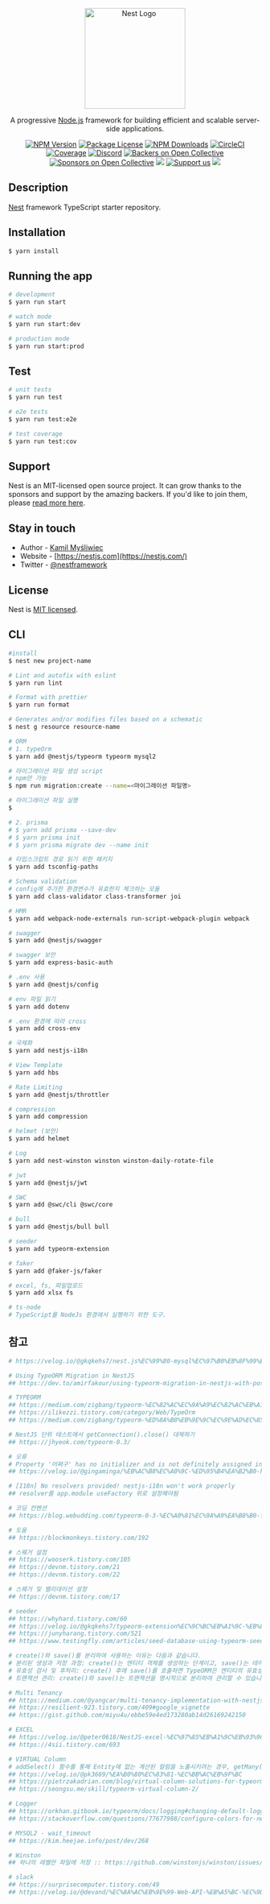 <p align="center">
  <a href="http://nestjs.com/" target="blank"><img src="https://nestjs.com/img/logo-small.svg" width="200" alt="Nest Logo" /></a>
</p>

[circleci-image]: https://img.shields.io/circleci/build/github/nestjs/nest/master?token=abc123def456
[circleci-url]: https://circleci.com/gh/nestjs/nest

  <p align="center">A progressive <a href="http://nodejs.org" target="_blank">Node.js</a> framework for building efficient and scalable server-side applications.</p>
    <p align="center">
<a href="https://www.npmjs.com/~nestjscore" target="_blank"><img src="https://img.shields.io/npm/v/@nestjs/core.svg" alt="NPM Version" /></a>
<a href="https://www.npmjs.com/~nestjscore" target="_blank"><img src="https://img.shields.io/npm/l/@nestjs/core.svg" alt="Package License" /></a>
<a href="https://www.npmjs.com/~nestjscore" target="_blank"><img src="https://img.shields.io/npm/dm/@nestjs/common.svg" alt="NPM Downloads" /></a>
<a href="https://circleci.com/gh/nestjs/nest" target="_blank"><img src="https://img.shields.io/circleci/build/github/nestjs/nest/master" alt="CircleCI" /></a>
<a href="https://coveralls.io/github/nestjs/nest?branch=master" target="_blank"><img src="https://coveralls.io/repos/github/nestjs/nest/badge.svg?branch=master#9" alt="Coverage" /></a>
<a href="https://discord.gg/G7Qnnhy" target="_blank"><img src="https://img.shields.io/badge/discord-online-brightgreen.svg" alt="Discord"/></a>
<a href="https://opencollective.com/nest#backer" target="_blank"><img src="https://opencollective.com/nest/backers/badge.svg" alt="Backers on Open Collective" /></a>
<a href="https://opencollective.com/nest#sponsor" target="_blank"><img src="https://opencollective.com/nest/sponsors/badge.svg" alt="Sponsors on Open Collective" /></a>
  <a href="https://paypal.me/kamilmysliwiec" target="_blank"><img src="https://img.shields.io/badge/Donate-PayPal-ff3f59.svg"/></a>
    <a href="https://opencollective.com/nest#sponsor"  target="_blank"><img src="https://img.shields.io/badge/Support%20us-Open%20Collective-41B883.svg" alt="Support us"></a>
  <a href="https://twitter.com/nestframework" target="_blank"><img src="https://img.shields.io/twitter/follow/nestframework.svg?style=social&label=Follow"></a>
</p>
  <!--[![Backers on Open Collective](https://opencollective.com/nest/backers/badge.svg)](https://opencollective.com/nest#backer)
  [![Sponsors on Open Collective](https://opencollective.com/nest/sponsors/badge.svg)](https://opencollective.com/nest#sponsor)-->

## Description

[Nest](https://github.com/nestjs/nest) framework TypeScript starter repository.

## Installation

```bash
$ yarn install
```

## Running the app

```bash
# development
$ yarn run start

# watch mode
$ yarn run start:dev

# production mode
$ yarn run start:prod
```

## Test

```bash
# unit tests
$ yarn run test

# e2e tests
$ yarn run test:e2e

# test coverage
$ yarn run test:cov
```

## Support

Nest is an MIT-licensed open source project. It can grow thanks to the sponsors and support by the amazing backers. If you'd like to join them, please [read more here](https://docs.nestjs.com/support).

## Stay in touch

- Author - [Kamil Myśliwiec](https://kamilmysliwiec.com)
- Website - [https://nestjs.com](https://nestjs.com/)
- Twitter - [@nestframework](https://twitter.com/nestframework)

## License

Nest is [MIT licensed](LICENSE).

## CLI

```bash
#install
$ nest new project-name

# Lint and autofix with eslint
$ yarn run lint

# Format with prettier
$ yarn run format

# Generates and/or modifies files based on a schematic
$ nest g resource resource-name

# ORM
# 1. typeOrm
$ yarn add @nestjs/typeorm typeorm mysql2

# 마이그레이션 파일 생성 script
# npm만 가능
$ npm run migration:create --name=<마이그레이션 파일명>

# 마이그레이션 파일 실행
$

# 2. prisma
# $ yarn add prisma --save-dev
# $ yarn prisma init
# $ yarn prisma migrate dev --name init

# 타입스크립트 경로 읽기 위한 패키지
$ yarn add tsconfig-paths

# Schema validation
# config에 추가한 환경변수가 유효한지 체크하는 모듈
$ yarn add class-validator class-transformer joi

# HMR
$ yarn add webpack-node-externals run-script-webpack-plugin webpack

# swagger
$ yarn add @nestjs/swagger

# swagger 보안
$ yarn add express-basic-auth

# .env 사용
$ yarn add @nestjs/config

# env 파일 읽기
$ yarn add dotenv

# .env 환경에 따라 cross
$ yarn add cross-env

# 국제화
$ yarn add nestjs-i18n

# View Template
$ yarn add hbs

# Rate Limiting
$ yarn add @nestjs/throttler

# compression
$ yarn add compression

# helmet (보안)
$ yarn add helmet

# Log
$ yarn add nest-winston winston winston-daily-rotate-file

# jwt
$ yarn add @nestjs/jwt

# SWC
$ yarn add @swc/cli @swc/core

# bull
$ yarn add @nestjs/bull bull

# seeder
$ yarn add typeorm-extension

# faker
$ yarn add @faker-js/faker

# excel, fs, 파일업로드
$ yarn add xlsx fs

# ts-node
# TypeScript를 NodeJs 환경에서 실행하기 위한 도구.
```

## 참고

```bash
# https://velog.io/@gkqkehs7/nest.js%EC%99%80-mysql%EC%97%B0%EB%8F%99%ED%95%98%EA%B8%B0

# Using TypeORM Migration in NestJS
## https://dev.to/amirfakour/using-typeorm-migration-in-nestjs-with-postgres-database-3c75

# TYPEORM
## https://medium.com/zigbang/typeorm-%EC%82%AC%EC%9A%A9%EC%82%AC%EB%A1%80-3%EA%B0%80%EC%A7%80-6a3c2bcd6cff
## https://ilikezzi.tistory.com/category/Web/TypeOrm
## https://medium.com/zigbang/typeorm-%ED%8A%B8%EB%9E%9C%EC%9E%AD%EC%85%98-%EC%82%AC%EC%9A%A9-%EB%B0%A9%EB%B2%95-aadd80fe13eb

# NestJS 단위 테스트에서 getConnection().close() 대체하기
## https://jhyeok.com/typeorm-0.3/

# 오류
# Property '어쩌구' has no initializer and is not definitely assigned in the constructor.
## https://velog.io/@gingaminga/%EB%AC%B8%EC%A0%9C-%ED%95%B4%EA%B2%B0-has-no-initializer-and-is-not-definitely-assigned-in-the-constructor

# [I18n] No resolvers provided! nestjs-i18n won't work properly
## resolver를 app.module useFactory 위로 설정해야됨

# 코딩 컨벤션
## https://blog.webudding.com/typeorm-0-3-%EC%A0%81%EC%9A%A9%EA%B8%B0-feat-refactoring-dc86e53619d3

# 도움
## https://blockmonkeys.tistory.com/192

# 스웨거 설정
## https://wooserk.tistory.com/105
## https://devnm.tistory.com/21
## https://devnm.tistory.com/22

# 스웨거 및 벨리데이션 설정
## https://devnm.tistory.com/17

# seeder
## https://whyhard.tistory.com/60
## https://velog.io/@gkqkehs7/typeorm-extension%EC%9C%BC%EB%A1%9C-%EB%8D%B0%EC%9D%B4%ED%84%B0-seeding
## https://junyharang.tistory.com/521
## https://www.testingfly.com/articles/seed-database-using-typeorm-seeding

# create()와 save()를 분리하여 사용하는 이유는 다음과 같습니다.
# 분리된 생성과 저장 과정: create()는 엔티티 객체를 생성하는 단계이고, save()는 데이터베이스에 엔티티를 저장하는 단계입니다. 이 두 과정을 명확히 분리함으로써 코드의 의도를 명확히 할 수 있습니다.
# 유효성 검사 및 후처리: create() 후에 save()를 호출하면 TypeORM은 엔티티의 유효성을 검사하고 데이터베이스에 저장할 때 필요한 적절한 쿼리를 생성합니다. 또한, save()를 호출하면 데이터베이스에 저장된 엔티티의 후처리 작업(예: 자동 생성된 기본 키값 등)을 수행할 수 있습니다.
# 트랜잭션 관리: create()와 save()는 트랜잭션을 명시적으로 분리하여 관리할 수 있습니다. 예를 들어, 여러 개의 엔티티를 한 번에 생성한 후 일괄적으로 저장하는 경우에 유용합니다.

# Multi Tenancy
## https://medium.com/@yangcar/multi-tenancy-implementation-with-nestjs-and-postgresql-507c6340269
## https://resilient-923.tistory.com/409#google_vignette
## https://gist.github.com/miyu4u/ebbe59e4ed173280ab14d26169242150

# EXCEL
## https://velog.io/@peter0618/NestJS-excel-%EC%97%85%EB%A1%9C%EB%93%9C%EB%8B%A4%EC%9A%B4%EB%A1%9C%EB%93%9C
## https://4sii.tistory.com/693

# VIRTUAL Column
# addSelect() 함수를 통해 Entity에 없는 계산된 컬럼을 노출시키려는 경우, getMany()나 getOne()으로는 노출 불가.(Entity에 없기 때문.)
## https://velog.io/@pk3669/%EA%B0%80%EC%83%81-%EC%BB%AC%EB%9F%BC
## https://pietrzakadrian.com/blog/virtual-column-solutions-for-typeorm
## https://seongsu.me/skill/typeorm-virtual-column-2/

# Logger
## https://orkhan.gitbook.io/typeorm/docs/logging#changing-default-logger
## https://stackoverflow.com/questions/77677988/configure-colors-for-nestjs-logger

# MYSQL2 - wait_timeout
## https://kim.heejae.info/post/dev/268

# Winston
## 하나의 레벨만 파일에 저장 :: https://github.com/winstonjs/winston/issues/614

# slack
## https://surprisecomputer.tistory.com/49
## https://velog.io/@devand/%EC%8A%AC%EB%9E%99-Web-API-%EB%A5%BC-%EC%9D%B4%EC%9A%A9%ED%95%B4%EB%B3%B4%EC%9E%90-1
```
